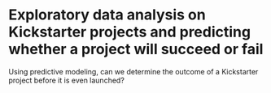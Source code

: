 # Exploratory data analysis on Kickstarter projects and predicting whether a project will succeed or fail

Using predictive modeling, can we determine the outcome of a Kickstarter project before it is even launched?
